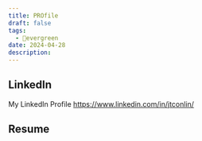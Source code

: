 ```yaml
---
title: PROfile
draft: false
tags:
  - 🌲evergreen
date: 2024-04-28
description:
---
```


## LinkedIn
My LinkedIn Profile
https://www.linkedin.com/in/jtconlin/


## Resume

